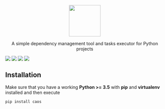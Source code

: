 <p align="center">
    <a href="https://github.com/caotic-co/caos" target="_blank">
        <img src="https://github.com/caotic-co/caos/blob/master/caos/img/caos.png" height="100px">
    </a>
    <br>
</p>
<p align="center">A simple dependency management tool and tasks executor for Python projects</p> 

[![](https://img.shields.io/pypi/v/caos)](https://pypi.org/project/caos/)
[![](https://img.shields.io/pypi/dm/caos)](https://pypi.org/project/caos/)
[![](https://img.shields.io/github/license/caotic-co/caos)](https://raw.githubusercontent.com/caotic-co/caos/master/LICENSE)
[![](https://img.shields.io/circleci/build/github/caotic-co/caos/master?token=e824c21be60f20bf89d42a743fd56cff55bf20fc)](https://app.circleci.com/pipelines/github/caotic-co/caos)

Installation
------------
Make sure that you have a working **Python >= 3.5** with **pip** and **virtualenv** installed and then execute   
~~~
pip install caos
~~~

